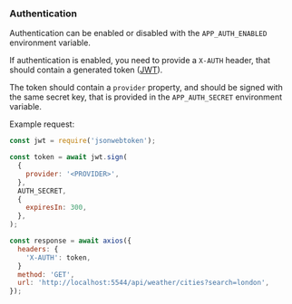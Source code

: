 ### Authentication

Authentication can be enabled or disabled with the `APP_AUTH_ENABLED` environment variable.

If authentication is enabled, you need to provide a `X-AUTH` header, that should contain a generated token ([JWT](https://jwt.io)).

The token should contain a `provider` property, and should be signed with the same secret key, that is provided in the `APP_AUTH_SECRET` environment variable.

Example request:

```javascript
const jwt = require('jsonwebtoken');

const token = await jwt.sign(
  {
    provider: '<PROVIDER>',
  },
  AUTH_SECRET,
  {
    expiresIn: 300,
  },
);

const response = await axios({
  headers: {
    'X-AUTH': token,
  }
  method: 'GET',
  url: 'http://localhost:5544/api/weather/cities?search=london',
});
```
